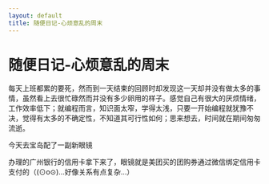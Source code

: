 ```yaml
---
layout: default
title: 随便日记-心烦意乱的周末
---  
```


# 随便日记-心烦意乱的周末

每天上班都累的要死，然而到一天结束的回顾时却发现这一天却并没有做太多的事情，虽然看上去很忙碌然而并没有多少卵用的样子。感觉自己有很大的厌烦情绪，工作效率低下；就编程而言，知识面太窄，学得太浅，只要一开始编程就犹豫不决，觉得有太多的不确定性，不知道其可行性如何；思来想去，时间就在期间匆匆流逝。  

今天去宝岛配了一副新眼镜  

办理的广州银行的信用卡拿下来了，眼镜就是美团买的团购券通过微信绑定信用卡支付的（(⊙o⊙)…好像关系有点复杂...）
